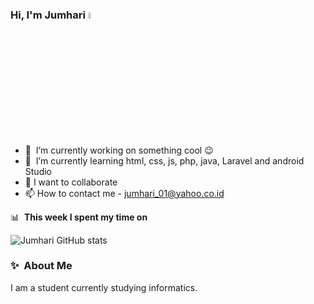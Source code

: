 ### Hi, I'm Jumhari <a href="https://www.gautamkrishnar.com/"><img src="https://media.giphy.com/media/hvRJCLFzcasrR4ia7z/giphy.gif" width="5%"></a>

- 🔭 &nbsp;I’m currently working on something cool :wink:
- 🌱 &nbsp;I’m currently learning html, css, js, php, java, Laravel and android Studio
- 💞️ I want to collaborate
- 📫 How to contact me - jumhari_01@yahoo.co.id


📊 &nbsp;**This week I spent my time on**

![Jumhari GitHub stats](https://github-readme-stats.vercel.app/api?username=jumhari&show_icons=true&theme=transparent)
  

### ✨&nbsp; About Me

I am a student currently studying informatics.
  
